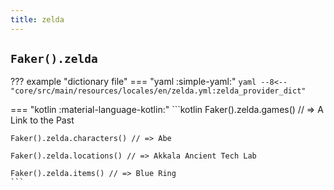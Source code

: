 ```yaml
---
title: zelda
---
```


## `Faker().zelda`

??? example "dictionary file"
    === "yaml :simple-yaml:"
        ```yaml
        --8<-- "core/src/main/resources/locales/en/zelda.yml:zelda_provider_dict"
        ```

=== "kotlin :material-language-kotlin:"
    ```kotlin
    Faker().zelda.games() // => A Link to the Past

    Faker().zelda.characters() // => Abe

    Faker().zelda.locations() // => Akkala Ancient Tech Lab

    Faker().zelda.items() // => Blue Ring
    ```
